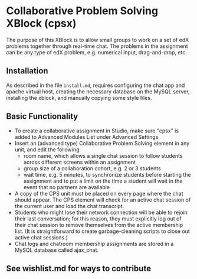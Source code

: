 # Collaborative Problem Solving XBlock (cpsx)

The purpose of this XBlock is to allow small groups to work on a set of edX problems together through real-time chat.
The problems in the assignment can be any type of edX problem, e.g. numerical input, drag-and-drop, etc. 

## Installation

As described in the file `install.md`, requires configuring the chat app and apache virtual host, creating the necessary database on the MySQL server, installing the xblock, and manually copying some style files. 

## Basic Functionality

* To create a collaborative assignment in Studio, make sure "cpsx" is added to Advanced Modules List under Advanced Settings
* Insert an (advanced type) Collaborative Problem Solving element in any unit, and edit the following:
  * room name, which allows a single chat session to follow students across different screens within an assignment
  * group size of a collaboration cohort, e.g. 2 or 3 students
  * wait time, e.g. 5 minutes, to synchronize students before starting the assignment 
and to put a limit on the time a student will wait in the event that no partners are available
* A copy of the CPS unit must be placed on every page where the chat should appear. 
The CPS element will check for an active chat session of the current user and load the chat transcript.
* Students who might lose their network connection will be able to rejoin their last conversation; for this reason, they must explicitly 
log out of their chat session to remove themselves from the active membership list. 
(It is straightforward to create garbage-cleaning scripts to close out active chat sessions.)
* Chat logs and chatroom membership assignments are stored in a MySQL database called ajax_chat.

## See wishlist.md for ways to contribute

